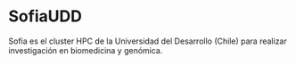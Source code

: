 # SofiaUDD
Sofia es el cluster HPC de la Universidad del Desarrollo (Chile) para realizar investigación en biomedicina y genómica.
